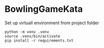 # BowlingGameKata
Set up virtuall environment from project folder

```shell
python -m venv .venv
source .venv/bin/activate
pip install -r requirements.txt
```
